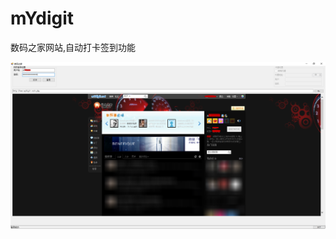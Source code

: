 # mYdigit
数码之家网站,自动打卡签到功能

![软件截图](https://github.com/a2633063/mYdigit/blob/master/%E8%BF%90%E8%A1%8C%E6%88%AA%E5%9B%BE/pic.png)
